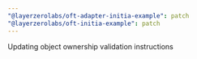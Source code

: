```yaml
---
"@layerzerolabs/oft-adapter-initia-example": patch
"@layerzerolabs/oft-initia-example": patch
---
```


Updating object ownership validation instructions
